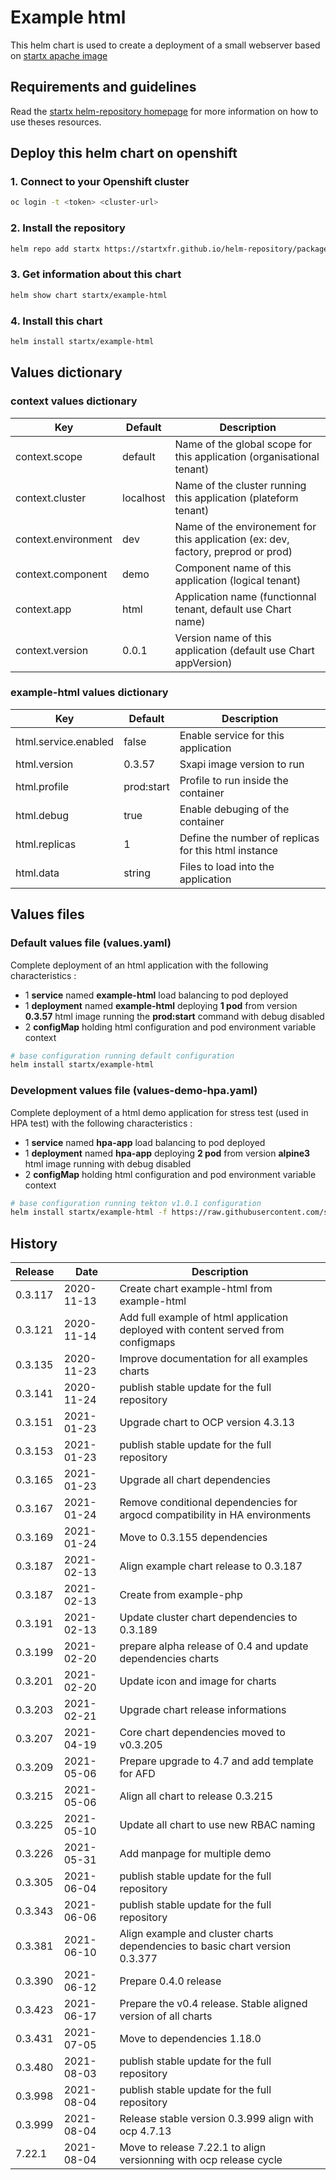# Example html

This helm chart is used to create a deployment of a small webserver based on [startx apache image](https://quay.io/startx/apache)

## Requirements and guidelines

Read the [startx helm-repository homepage](https://startxfr.github.io/helm-repository) for
more information on how to use theses resources.

## Deploy this helm chart on openshift

### 1. Connect to your Openshift cluster

```bash
oc login -t <token> <cluster-url>
```

### 2. Install the repository

```bash
helm repo add startx https://startxfr.github.io/helm-repository/packages/
```

### 3. Get information about this chart

```bash
helm show chart startx/example-html
```

### 4. Install this chart

```bash
helm install startx/example-html
```

## Values dictionary

### context values dictionary

| Key                 | Default   | Description                                                                       |
| ------------------- | --------- | --------------------------------------------------------------------------------- |
| context.scope       | default   | Name of the global scope for this application (organisational tenant)             |
| context.cluster     | localhost | Name of the cluster running this application (plateform tenant)                   |
| context.environment | dev       | Name of the environement for this application (ex: dev, factory, preprod or prod) |
| context.component   | demo      | Component name of this application (logical tenant)                               |
| context.app         | html      | Application name (functionnal tenant, default use Chart name)                     |
| context.version     | 0.0.1     | Version name of this application (default use Chart appVersion)                   |

### example-html values dictionary

| Key                  | Default    | Description                                          |
| -------------------- | ---------- | ---------------------------------------------------- |
| html.service.enabled | false      | Enable service for this application                  |
| html.version         | 0.3.57     | Sxapi image version to run                           |
| html.profile         | prod:start | Profile to run inside the container                  |
| html.debug           | true       | Enable debuging of the container                     |
| html.replicas        | 1          | Define the number of replicas for this html instance |
| html.data            | string     | Files to load into the application                   |

## Values files

### Default values file (values.yaml)

Complete deployment of an html application with the following characteristics :

- 1 **service** named **example-html** load balancing to pod deployed
- 1 **deployment** named **example-html** deploying **1 pod** from version **0.3.57** html image running the **prod:start** command with debug disabled
- 2 **configMap** holding html configuration and pod environment variable context

```bash
# base configuration running default configuration
helm install startx/example-html
```

### Development values file (values-demo-hpa.yaml)

Complete deployment of a html demo application for stress test (used in HPA test) with the following characteristics :

- 1 **service** named **hpa-app** load balancing to pod deployed
- 1 **deployment** named **hpa-app** deploying **2 pod** from version **alpine3** html image running with debug disabled
- 2 **configMap** holding html configuration and pod environment variable context

```bash
# base configuration running tekton v1.0.1 configuration
helm install startx/example-html -f https://raw.githubusercontent.com/startxfr/helm-repository/master/charts/example-html/values-demo-hpa.yaml
```

## History

| Release | Date       | Description                                                                       |
| ------- | ---------- | --------------------------------------------------------------------------------- |
| 0.3.117 | 2020-11-13 | Create chart example-html from example-html                                       |
| 0.3.121 | 2020-11-14 | Add full example of html application deployed with content served from configmaps |
| 0.3.135 | 2020-11-23 | Improve documentation for all examples charts                                     |
| 0.3.141 | 2020-11-24 | publish stable update for the full repository                                     |
| 0.3.151 | 2021-01-23 | Upgrade chart to OCP version 4.3.13                                               |
| 0.3.153 | 2021-01-23 | publish stable update for the full repository                                     |
| 0.3.165 | 2021-01-23 | Upgrade all chart dependencies                                                    |
| 0.3.167 | 2021-01-24 | Remove conditional dependencies for argocd compatibility in HA environments       |
| 0.3.169 | 2021-01-24 | Move to 0.3.155 dependencies                                                      |
| 0.3.187 | 2021-02-13 | Align example chart release to 0.3.187                                            |
| 0.3.187 | 2021-02-13 | Create from example-php                                                           |
| 0.3.191 | 2021-02-13 | Update cluster chart dependencies to 0.3.189                                      |
| 0.3.199 | 2021-02-20 | prepare alpha release of 0.4 and update dependencies charts                       |
| 0.3.201 | 2021-02-20 | Update icon and image for charts                                                  |
| 0.3.203 | 2021-02-21 | Upgrade chart release informations                                                |
| 0.3.207 | 2021-04-19 | Core chart dependencies moved to v0.3.205                                         |
| 0.3.209 | 2021-05-06 | Prepare upgrade to 4.7 and add template for AFD                                   |
| 0.3.215 | 2021-05-06 | Align all chart to release 0.3.215                                                |
| 0.3.225 | 2021-05-10 | Update all chart to use new RBAC naming                                           |
| 0.3.226 | 2021-05-31 | Add manpage for multiple demo                                                     |
| 0.3.305 | 2021-06-04 | publish stable update for the full repository                                     |
| 0.3.343 | 2021-06-06 | publish stable update for the full repository                                     |
| 0.3.381 | 2021-06-10 | Align example and cluster charts dependencies to basic chart version 0.3.377      |
| 0.3.390 | 2021-06-12 | Prepare 0.4.0 release
| 0.3.423 | 2021-06-17 | Prepare the v0.4 release. Stable aligned version of all charts
| 0.3.431 | 2021-07-05 | Move to dependencies 1.18.0
| 0.3.480 | 2021-08-03 | publish stable update for the full repository
| 0.3.998 | 2021-08-04 | publish stable update for the full repository
| 0.3.999 | 2021-08-04 | Release stable version 0.3.999 align with ocp 4.7.13
| 7.22.1 | 2021-08-04 | Move to release 7.22.1 to align versionning with ocp release cycle
